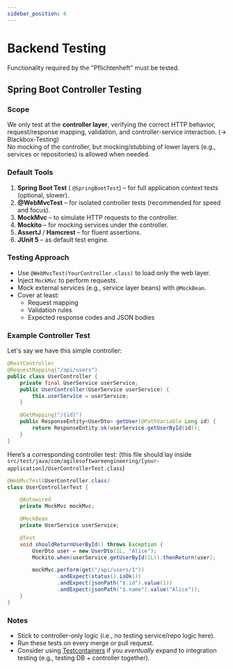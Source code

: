 ```yaml
---
sidebar_position: 6
---
```

# Backend Testing   
Functionality required by the "Pflichtenheft" must be tested.   
## Spring Boot Controller Testing   
### Scope   
We only test at the **controller layer**, verifying the correct HTTP behavior, request/response mapping, validation, and controller-service interaction. (→ Blackbox-Testing)   
No mocking of the controller, but mocking/stubbing of lower layers (e.g., services or repositories) is allowed when needed.   
### Default Tools   
1. **Spring Boot Test** ( `@SpringBootTest`) – for full application context tests (optional, slower).   
2. **@WebMvcTest** – for isolated controller tests (recommended for speed and focus).   
3. **MockMvc** – to simulate HTTP requests to the controller.   
4. **Mockito** – for mocking services under the controller.   
5. **AssertJ** / **Hamcrest** – for fluent assertions.   
6. **JUnit 5** – as default test engine.   
   
### Testing Approach   
- Use `@WebMvcTest(YourController.class)` to load only the web layer.   
- Inject `MockMvc` to perform requests.   
- Mock external services (e.g., service layer beans) with `@MockBean`.   
- Cover at least:   
    - Request mapping   
    - Validation rules   
    - Expected response codes and JSON bodies   
   
### Example Controller Test   
Let's say we have this simple controller:   
```java
@RestController
@RequestMapping("/api/users")
public class UserController {
    private final UserService userService;
    public UserController(UserService userService) {
        this.userService = userService;
    }

    @GetMapping("/{id}")
    public ResponseEntity<UserDto> getUser(@PathVariable Long id) {
        return ResponseEntity.ok(userService.getUserById(id));
    }
}
```

Here’s a corresponding controller test: (this file should lay inside `src/test/java/com/agilesoftwareengineering/[your-application]/UserControllerTest.class`)   
```java
@WebMvcTest(UserController.class)
class UserControllerTest {

    @Autowired
    private MockMvc mockMvc;

    @MockBean
    private UserService userService;

    @Test
    void shouldReturnUserById() throws Exception {
        UserDto user = new UserDto(1L, "Alice");
        Mockito.when(userService.getUserById(1L)).thenReturn(user);

        mockMvc.perform(get("/api/users/1"))
                .andExpect(status().isOk())
                .andExpect(jsonPath("$.id").value(1))
                .andExpect(jsonPath("$.name").value("Alice"));
    }
}
```
### Notes   
- Stick to controller-only logic (i.e., no testing service/repo logic here).   
- Run these tests on every merge or pull request.   
- Consider using [Testcontainers](https://www.testcontainers.org/) if you *eventually* expand to integration testing (e.g., testing DB + controller together).   
